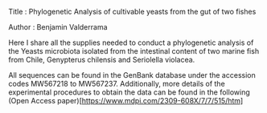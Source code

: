 Title : Phylogenetic Analysis of cultivable yeasts from the gut of two fishes

Author : Benjamin Valderrama

Here I share all the supplies needed to conduct a phylogenetic analysis of the Yeasts microbiota isolated from the intestinal content of two marine fish from Chile, Genypterus chilensis and Seriolella violacea.

All sequences can be found in the GenBank database under the accession codes MW567218 to MW567237. Additionally, more details of the experimental procedures to obtain the data can be found in the following (Open Access paper)[https://www.mdpi.com/2309-608X/7/7/515/htm]
